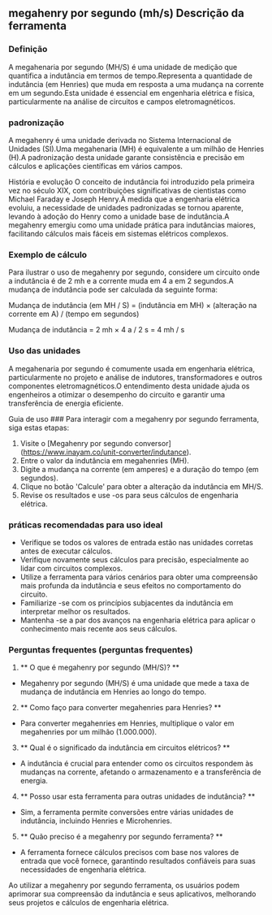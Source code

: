 ## megahenry por segundo (mh/s) Descrição da ferramenta

### Definição
A megahenaria por segundo (MH/S) é uma unidade de medição que quantifica a indutância em termos de tempo.Representa a quantidade de indutância (em Henries) que muda em resposta a uma mudança na corrente em um segundo.Esta unidade é essencial em engenharia elétrica e física, particularmente na análise de circuitos e campos eletromagnéticos.

### padronização
A megahenry é uma unidade derivada no Sistema Internacional de Unidades (SI).Uma megahenaria (MH) é equivalente a um milhão de Henries (H).A padronização desta unidade garante consistência e precisão em cálculos e aplicações científicas em vários campos.

História e evolução
O conceito de indutância foi introduzido pela primeira vez no século XIX, com contribuições significativas de cientistas como Michael Faraday e Joseph Henry.À medida que a engenharia elétrica evoluiu, a necessidade de unidades padronizadas se tornou aparente, levando à adoção do Henry como a unidade base de indutância.A megahenry emergiu como uma unidade prática para indutâncias maiores, facilitando cálculos mais fáceis em sistemas elétricos complexos.

### Exemplo de cálculo
Para ilustrar o uso de megahenry por segundo, considere um circuito onde a indutância é de 2 mh e a corrente muda em 4 a em 2 segundos.A mudança de indutância pode ser calculada da seguinte forma:

Mudança de indutância (em MH / S) = (indutância em MH) × (alteração na corrente em A) / (tempo em segundos)

Mudança de indutância = 2 mh × 4 a / 2 s = 4 mh / s

### Uso das unidades
A megahenaria por segundo é comumente usada em engenharia elétrica, particularmente no projeto e análise de indutores, transformadores e outros componentes eletromagnéticos.O entendimento desta unidade ajuda os engenheiros a otimizar o desempenho do circuito e garantir uma transferência de energia eficiente.

Guia de uso ###
Para interagir com a megahenry por segundo ferramenta, siga estas etapas:
1. Visite o [Megahenry por segundo conversor] (https://www.inayam.co/unit-converter/indutance).
2. Entre o valor da indutância em megahenries (MH).
3. Digite a mudança na corrente (em amperes) e a duração do tempo (em segundos).
4. Clique no botão 'Calcule' para obter a alteração da indutância em MH/S.
5. Revise os resultados e use -os para seus cálculos de engenharia elétrica.

### práticas recomendadas para uso ideal
- Verifique se todos os valores de entrada estão nas unidades corretas antes de executar cálculos.
- Verifique novamente seus cálculos para precisão, especialmente ao lidar com circuitos complexos.
- Utilize a ferramenta para vários cenários para obter uma compreensão mais profunda da indutância e seus efeitos no comportamento do circuito.
- Familiarize -se com os princípios subjacentes da indutância em interpretar melhor os resultados.
- Mantenha -se a par dos avanços na engenharia elétrica para aplicar o conhecimento mais recente aos seus cálculos.

### Perguntas frequentes (perguntas frequentes)

1. ** O que é megahenry por segundo (MH/S)? **
- Megahenry por segundo (MH/S) é uma unidade que mede a taxa de mudança de indutância em Henries ao longo do tempo.

2. ** Como faço para converter megahenries para Henries? **
- Para converter megahenries em Henries, multiplique o valor em megahenries por um milhão (1.000.000).

3. ** Qual é o significado da indutância em circuitos elétricos? **
- A indutância é crucial para entender como os circuitos respondem às mudanças na corrente, afetando o armazenamento e a transferência de energia.

4. ** Posso usar esta ferramenta para outras unidades de indutância? **
- Sim, a ferramenta permite conversões entre várias unidades de indutância, incluindo Henries e Microhenries.

5. ** Quão preciso é a megahenry por segundo ferramenta? **
- A ferramenta fornece cálculos precisos com base nos valores de entrada que você fornece, garantindo resultados confiáveis ​​para suas necessidades de engenharia elétrica.

Ao utilizar a megahenry por segundo ferramenta, os usuários podem aprimorar sua compreensão da indutância e seus aplicativos, melhorando seus projetos e cálculos de engenharia elétrica.